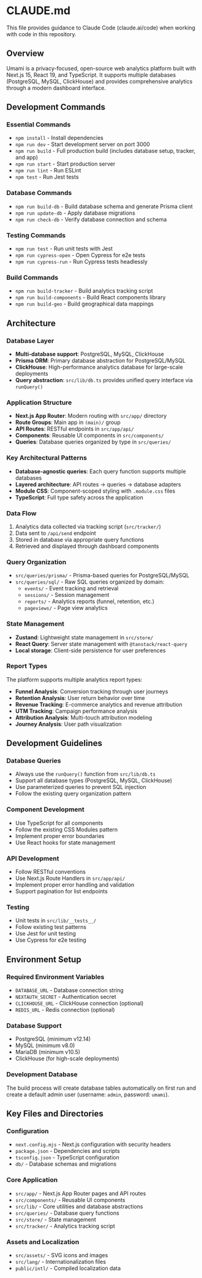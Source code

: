 # CLAUDE.md

This file provides guidance to Claude Code (claude.ai/code) when working with code in this repository.

## Overview

Umami is a privacy-focused, open-source web analytics platform built with Next.js 15, React 19, and TypeScript. It supports multiple databases (PostgreSQL, MySQL, ClickHouse) and provides comprehensive analytics through a modern dashboard interface.

## Development Commands

### Essential Commands
- `npm install` - Install dependencies
- `npm run dev` - Start development server on port 3000
- `npm run build` - Full production build (includes database setup, tracker, and app)
- `npm run start` - Start production server
- `npm run lint` - Run ESLint
- `npm test` - Run Jest tests

### Database Commands
- `npm run build-db` - Build database schema and generate Prisma client
- `npm run update-db` - Apply database migrations
- `npm run check-db` - Verify database connection and schema

### Testing Commands
- `npm run test` - Run unit tests with Jest
- `npm run cypress-open` - Open Cypress for e2e tests
- `npm run cypress-run` - Run Cypress tests headlessly

### Build Commands
- `npm run build-tracker` - Build analytics tracking script
- `npm run build-components` - Build React components library
- `npm run build-geo` - Build geographical data mappings

## Architecture

### Database Layer
- **Multi-database support**: PostgreSQL, MySQL, ClickHouse
- **Prisma ORM**: Primary database abstraction for PostgreSQL/MySQL
- **ClickHouse**: High-performance analytics database for large-scale deployments
- **Query abstraction**: `src/lib/db.ts` provides unified query interface via `runQuery()`

### Application Structure
- **Next.js App Router**: Modern routing with `src/app/` directory
- **Route Groups**: Main app in `(main)/` group
- **API Routes**: RESTful endpoints in `src/app/api/`
- **Components**: Reusable UI components in `src/components/`
- **Queries**: Database queries organized by type in `src/queries/`

### Key Architectural Patterns
- **Database-agnostic queries**: Each query function supports multiple databases
- **Layered architecture**: API routes → queries → database adapters
- **Module CSS**: Component-scoped styling with `.module.css` files
- **TypeScript**: Full type safety across the application

### Data Flow
1. Analytics data collected via tracking script (`src/tracker/`)
2. Data sent to `/api/send` endpoint
3. Stored in database via appropriate query functions
4. Retrieved and displayed through dashboard components

### Query Organization
- `src/queries/prisma/` - Prisma-based queries for PostgreSQL/MySQL
- `src/queries/sql/` - Raw SQL queries organized by domain:
  - `events/` - Event tracking and retrieval
  - `sessions/` - Session management
  - `reports/` - Analytics reports (funnel, retention, etc.)
  - `pageviews/` - Page view analytics

### State Management
- **Zustand**: Lightweight state management in `src/store/`
- **React Query**: Server state management with `@tanstack/react-query`
- **Local storage**: Client-side persistence for user preferences

### Report Types
The platform supports multiple analytics report types:
- **Funnel Analysis**: Conversion tracking through user journeys
- **Retention Analysis**: User return behavior over time
- **Revenue Tracking**: E-commerce analytics and revenue attribution
- **UTM Tracking**: Campaign performance analysis
- **Attribution Analysis**: Multi-touch attribution modeling
- **Journey Analysis**: User path visualization

## Development Guidelines

### Database Queries
- Always use the `runQuery()` function from `src/lib/db.ts`
- Support all database types (PostgreSQL, MySQL, ClickHouse)
- Use parameterized queries to prevent SQL injection
- Follow the existing query organization pattern

### Component Development
- Use TypeScript for all components
- Follow the existing CSS Modules pattern
- Implement proper error boundaries
- Use React hooks for state management

### API Development
- Follow RESTful conventions
- Use Next.js Route Handlers in `src/app/api/`
- Implement proper error handling and validation
- Support pagination for list endpoints

### Testing
- Unit tests in `src/lib/__tests__/`
- Follow existing test patterns
- Use Jest for unit testing
- Use Cypress for e2e testing

## Environment Setup

### Required Environment Variables
- `DATABASE_URL` - Database connection string
- `NEXTAUTH_SECRET` - Authentication secret
- `CLICKHOUSE_URL` - ClickHouse connection (optional)
- `REDIS_URL` - Redis connection (optional)

### Database Support
- PostgreSQL (minimum v12.14)
- MySQL (minimum v8.0) 
- MariaDB (minimum v10.5)
- ClickHouse (for high-scale deployments)

### Development Database
The build process will create database tables automatically on first run and create a default admin user (username: `admin`, password: `umami`).

## Key Files and Directories

### Configuration
- `next.config.mjs` - Next.js configuration with security headers
- `package.json` - Dependencies and scripts
- `tsconfig.json` - TypeScript configuration
- `db/` - Database schemas and migrations

### Core Application
- `src/app/` - Next.js App Router pages and API routes
- `src/components/` - Reusable UI components
- `src/lib/` - Core utilities and database abstractions
- `src/queries/` - Database query functions
- `src/store/` - State management
- `src/tracker/` - Analytics tracking script

### Assets and Localization
- `src/assets/` - SVG icons and images
- `src/lang/` - Internationalization files
- `public/intl/` - Compiled localization data